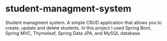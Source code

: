# student-managment-system
Student managment system. A simple CRUD application that allows you to create, update and delete students. In this project I used Spring Boot, Spring MVC, Thymeleaf, Spring Data JPA, and MySQL database.
